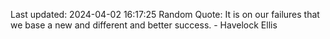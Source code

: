 Last updated: 2024-04-02 16:17:25
Random Quote: It is on our failures that we base a new and different and better success. - Havelock Ellis